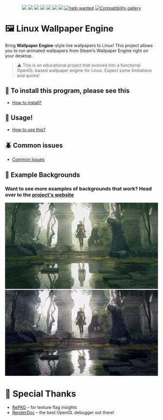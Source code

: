 <!-- This is project's status preview -->

<p align="center">
	<a href="https://github.com/Almamu/linux-wallpaperengine/blob/main/LICENSE"><img src="https://img.shields.io/github/license/Almamu/linux-wallpaperengine" /></a>
    <a href="https://github.com/Almamu/linux-wallpaperengine/actions?query=branch%3Amain"><img src="https://img.shields.io/github/actions/workflow/status/Almamu/linux-wallpaperengine/cmake.yml?branch=main" /></a>
    <a href="https://github.com/Almamu/linux-wallpaperengine/pulse"><img src="https://img.shields.io/tokei/lines/github/Almamu/linux-wallpaperengine" /></a>
	<a href="https://www.codefactor.io/repository/github/almamu/linux-wallpaperengine"><img src="https://img.shields.io/codefactor/grade/github/Almamu/linux-wallpaperengine" /></a>
	<a href="https://github.com/Almamu/linux-wallpaperengine/graphs/commit-activity"><img src="https://img.shields.io/github/commit-activity/m/Almamu/linux-wallpaperengine" /></a>
	<a href="https://github.com/Almamu/linux-wallpaperengine/graphs/contributors"><img src="https://img.shields.io/github/contributors/Almamu/linux-wallpaperengine" /></a>
	<a href="https://github.com/Almamu/linux-wallpaperengine/issues"><img src="https://img.shields.io/github/issues-raw/Almamu/linux-wallpaperengine" /></a>
	<a href="https://github.com/Almamu/linux-wallpaperengine/issues?q=is%3Aissue+is%3Aopen+label%3A%22help%20wanted%22"><img src="https://img.shields.io/github/issues/Almamu/linux-wallpaperengine/help%20wanted?color=green" alt="help wanted"></a>
    <a href="https://wpengine.alma.mu/"><img src="https://img.shields.io/badge/showcase_gallery-blue" alt="Compatibility gallery" /></a>
</p>

# 🖼️ Linux Wallpaper Engine

Bring **Wallpaper Engine**-style live wallpapers to Linux! This project allows you to run animated wallpapers from Steam’s Wallpaper Engine right on your desktop.

> ⚠️ This is an educational project that evolved into a functional OpenGL-based wallpaper engine for Linux. Expect some limitations and quirks!

## 🚀 To install this program, please see this
- [How to install?](/docs/Knowledges/Beginner/Q&A/How%20to%20install.md)

## 🧪 Usage!
- [How to use this?](/docs/Knowledges/Beginner/Q&A/How%20to%20use%20this.md)

## 🪲 Common issues
- [Common Issues](/docs/Knowledges/Beginner/Q&A/Common%20Issues.md)

## 🌈 Example Backgrounds

### **Want to see more examples of backgrounds that work? Head over to the [project's website](https://wpengine.alma.mu/#showcase)**

![example1](/docs/Knowledges/Beginner/images/example.gif)
![example2](/docs/Knowledges/Beginner/images/example2.gif)

# 🙏 Special Thanks

- [RePKG](https://github.com/notscuffed/repkg) – for texture flag insights
- [RenderDoc](https://github.com/baldurk/renderdoc) – the best OpenGL debugger out there!